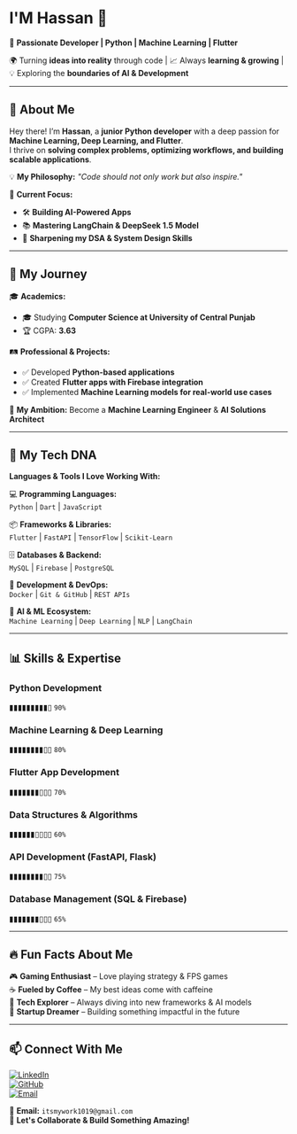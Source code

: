 # I'M Hassan 👋  
🚀 **Passionate Developer | Python | Machine Learning | Flutter**  

🌍 Turning **ideas into reality** through code | 📈 Always **learning & growing** | 💡 Exploring the **boundaries of AI & Development**  

---

## 👀 About Me  
Hey there! I’m **Hassan**, a **junior Python developer** with a deep passion for **Machine Learning, Deep Learning, and Flutter**.  
I thrive on **solving complex problems, optimizing workflows, and building scalable applications**.  

💡 **My Philosophy:** _"Code should not only work but also inspire."_  

📌 **Current Focus:**  
- 🛠️ **Building AI-Powered Apps**  
- 📚 **Mastering LangChain & DeepSeek 1.5 Model**  
- 🎯 **Sharpening my DSA & System Design Skills**  

---

## 🌱 My Journey  
🎓 **Academics:**  
- 🎓 Studying **Computer Science at University of Central Punjab**  
- 🏆 CGPA: **3.63**  

🛤️ **Professional & Projects:**  
- ✅ Developed **Python-based applications**  
- ✅ Created **Flutter apps with Firebase integration**  
- ✅ Implemented **Machine Learning models for real-world use cases**  

🚀 **My Ambition:** Become a **Machine Learning Engineer** & **AI Solutions Architect**  

---

## 🧬 My Tech DNA  
**Languages & Tools I Love Working With:**  

💻 **Programming Languages:**  
`Python` | `Dart` | `JavaScript`  

📦 **Frameworks & Libraries:**  
`Flutter` | `FastAPI` | `TensorFlow` | `Scikit-Learn`  

🗄️ **Databases & Backend:**  
`MySQL` | `Firebase` | `PostgreSQL`  

🔧 **Development & DevOps:**  
`Docker` | `Git & GitHub` | `REST APIs`  

🤖 **AI & ML Ecosystem:**  
`Machine Learning` | `Deep Learning` | `NLP` | `LangChain`  

---

## 📊 Skills & Expertise  
### **Python Development**  
▮▮▮▮▮▮▮▮▮▯ `90%`  
### **Machine Learning & Deep Learning**  
▮▮▮▮▮▮▮▮▯▯ `80%`  
### **Flutter App Development**  
▮▮▮▮▮▮▮▯▯▯ `70%`  
### **Data Structures & Algorithms**  
▮▮▮▮▮▮▯▯▯▯ `60%`  
### **API Development (FastAPI, Flask)**  
▮▮▮▮▮▮▮▮▯▯ `75%`  
### **Database Management (SQL & Firebase)**  
▮▮▮▮▮▮▮▯▯▯ `65%`  

---

## 🔥 Fun Facts About Me  
🎮 **Gaming Enthusiast** – Love playing strategy & FPS games  
☕ **Fueled by Coffee** – My best ideas come with caffeine  
📖 **Tech Explorer** – Always diving into new frameworks & AI models  
🚀 **Startup Dreamer** – Building something impactful in the future  

---

## 📫 Connect With Me  
[![LinkedIn](https://img.shields.io/badge/LinkedIn-blue?logo=linkedin)](https://www.linkedin.com/in/hassan-imran-bb41902ba/)  
[![GitHub](https://img.shields.io/badge/GitHub-black?logo=github)](https://github.com/TheHsnX)  
[![Email](https://img.shields.io/badge/Email-red?logo=gmail)](mailto:itsmywork1019@gmail.com)  

💌 **Email:** `itsmywork1019@gmail.com`  
💬 **Let's Collaborate & Build Something Amazing!**  
